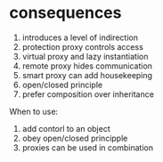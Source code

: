 # consequences
1. introduces a level of indirection
2. protection proxy controls access
3. virtual proxy and lazy instantiation
4. remote proxy hides communication
5. smart proxy can add housekeeping
6. open/closed principle
7. prefer composition over inheritance

When to use:
1. add contorl to an object
2. obey open/closed principple
3. proxies can be used in combination